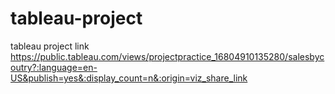 # tableau-project
tableau project link https://public.tableau.com/views/projectpractice_16804910135280/salesbycoutry?:language=en-US&publish=yes&:display_count=n&:origin=viz_share_link
